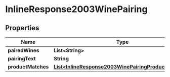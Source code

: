 

# InlineResponse2003WinePairing

## Properties

Name | Type | Description | Notes
------------ | ------------- | ------------- | -------------
**pairedWines** | **List&lt;String&gt;** |  | 
**pairingText** | **String** |  | 
**productMatches** | [**List&lt;InlineResponse2003WinePairingProductMatches&gt;**](InlineResponse2003WinePairingProductMatches.md) |  | 




